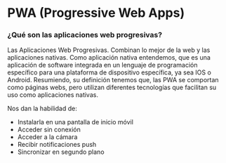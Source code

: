 # PWA (Progressive Web Apps)
### ¿Qué son las aplicaciones web progresivas?
Las Aplicaciones Web Progresivas. Combinan lo mejor de la web y las aplicaciones nativas. Como aplicación nativa entendemos, que es una aplicación de software integrada en un lenguaje de programación específico para una plataforma de dispositivo específica, ya sea IOS o Android. Resumiendo, su definición tenemos que, las PWA se comportan como páginas webs, pero utilizan diferentes tecnologías que facilitan su uso como aplicaciones nativas. 

Nos dan la habilidad de:
* Instalarla en una pantalla de inicio móvil
* Acceder sin conexión
* Acceder a la cámara
* Recibir notificaciones push
* Sincronizar en segundo plano
